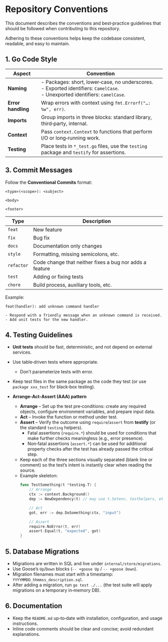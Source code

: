 # Repository Conventions

This document describes the conventions and best‑practice guidelines that
should be followed when contributing to this repository.  

Adhering to these conventions helps keep the codebase consistent, readable, and
easy to maintain.

## 1. Go Code Style

| Aspect                     | Convention                                                                 |
|----------------------------|-----------------------------------------------------------------------------|
| **Naming**                 | - Packages: short, lower‑case, no underscores. <br> - Exported identifiers: `CamelCase`. <br> - Unexported identifiers: `camelCase`. |
| **Error handling**         | Wrap errors with context using `fmt.Errorf("…: %w", err)`.                  |
| **Imports**                | Group imports in three blocks: standard library, third‑party, internal.   |
| **Context**                | Pass `context.Context` to functions that perform I/O or long‑running work. |
| **Testing**                | Place tests in `*_test.go` files, use the `testing` package and `testify` for assertions. |

## 3. Commit Messages

Follow the **Conventional Commits** format:

```
<type>(<scope>): <subject>

<body>

<footer>
```

| Type      | Description                              |
|-----------|------------------------------------------|
| `feat`    | New feature                              |
| `fix`     | Bug fix                                  |
| `docs`    | Documentation only changes                |
| `style`   | Formatting, missing semicolons, etc.     |
| `refactor`| Code change that neither fixes a bug nor adds a feature |
| `test`    | Adding or fixing tests                   |
| `chore`   | Build process, auxiliary tools, etc.     |

Example:

```
feat(handler): add unknown command handler

- Respond with a friendly message when an unknown command is received.
- Add unit tests for the new handler.
```

## 4. Testing Guidelines

- **Unit tests** should be fast, deterministic, and not depend on external services.
- Use table‑driven tests where appropriate.
  - Don't parameterize tests with error.
- Keep test files in the same package as the code they test (or use `package xxx_test` for black‑box testing).

- **Arrange‑Act‑Assert (AAA) pattern**
  - **Arrange** – Set up the test pre‑conditions: create any required objects, configure environment variables, and prepare input data.
  - **Act** – Invoke the function or method under test.
  - **Assert** – Verify the outcome using `require`/`assert` from **testify** (or the standard `testing` helpers).
    * Fatal assertions (`require.*`) should be used for conditions that make further checks meaningless (e.g., error presence).
    * Non‑fatal assertions (`assert.*`) can be used for additional property checks after the test has already passed the critical step.
  - Keep each of the three sections visually separated (blank line or comment) so the test’s intent is instantly clear when reading the source.
  - Example skeleton:
    ```go
    func TestSomething(t *testing.T) {
        // Arrange
        ctx := context.Background()
        dep := NewDependency(t) // may use t.Setenv, testhelpers, etc.

        // Act
        got, err := dep.DoSomething(ctx, "input")

        // Assert
        require.NoError(t, err)
        assert.Equal(t, "expected", got)
    }
    ```

## 5. Database Migrations

- Migrations are written in SQL and live under `internal/store/migrations`.
- Use Goose’s `Up`/`Down` blocks (`-- +goose Up` / `-- +goose Down`).
- Migration filenames must start with a timestamp: `YYYYMMDD_hhmmss_description.sql`.
- After adding a migration, run `go test ./...` (the test suite will apply migrations on a temporary in‑memory DB).

## 6. Documentation

- Keep the `README.md` up‑to‑date with installation, configuration, and usage instructions.
- Inline code comments should be clear and concise; avoid redundant explanations.
